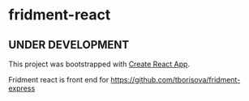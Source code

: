 
# fridment-react

## UNDER DEVELOPMENT

This project was bootstrapped with [Create React App](https://github.com/facebookincubator/create-react-app).


Fridment react is front end for https://github.com/tborisova/fridment-express
